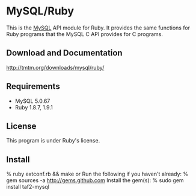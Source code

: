 MySQL/Ruby
==========

This is the <a href="http://www.mysql.com">MySQL</a> API module for Ruby.
It provides the same functions for Ruby programs that the MySQL C API provides for C programs.

Download and Documentation
--------------------------
http://tmtm.org/downloads/mysql/ruby/

Requirements
------------
 - MySQL 5.0.67
 - Ruby 1.8.7, 1.9.1

License
-------
This program is under Ruby's license.

Install
-------
% ruby extconf.rb && make
or
Run the following if you haven't already:
% gem sources -a http://gems.github.com
Install the gem(s):
% sudo gem install taf2-mysql
